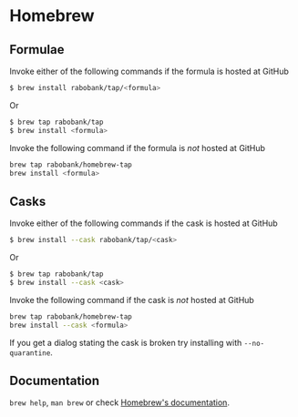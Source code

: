 # Homebrew

## Formulae
Invoke either of the following commands if the formula is hosted at GitHub

```sh
$ brew install rabobank/tap/<formula>
```

Or

```sh
$ brew tap rabobank/tap
$ brew install <formula>
```

Invoke the following command if the formula is *not* hosted at GitHub

```sh
brew tap rabobank/homebrew-tap 
brew install <formula>
```

## Casks
Invoke either of the following commands if the cask is hosted at GitHub

```sh
$ brew install --cask rabobank/tap/<cask>
```

Or

```sh
$ brew tap rabobank/tap
$ brew install --cask <cask>
```

Invoke the following command if the cask is *not* hosted at GitHub

```sh
brew tap rabobank/homebrew-tap 
brew install --cask <formula>
```

If you get a dialog stating the cask is broken try installing with `--no-quarantine`.

## Documentation
`brew help`, `man brew` or check [Homebrew's documentation](https://docs.brew.sh).
